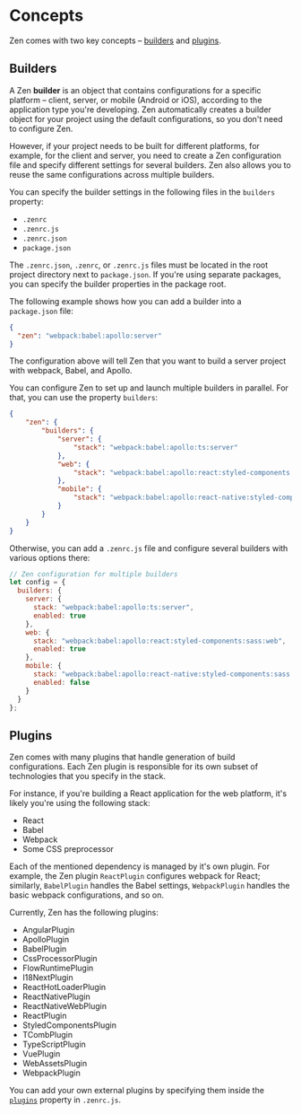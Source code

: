 # Concepts

Zen comes with two key concepts &ndash; [builders](#builders) and [plugins](#plugins).

## Builders

A Zen **builder** is an object that contains configurations for a specific platform &ndash; client, server, or
mobile (Android or iOS), according to the application type you're developing. Zen automatically creates a builder
object for your project using the default configurations, so you don't need to configure Zen.

However, if your project needs to be built for different platforms, for example, for the client and server, you need to
create a Zen configuration file and specify different settings for several builders. Zen also allows you to
reuse the same configurations across multiple builders.

You can specify the builder settings in the following files in the `builders` property:

* `.zenrc`
* `.zenrc.js`
* `.zenrc.json`
* `package.json`

The `.zenrc.json`, `.zenrc`, or `.zenrc.js` files must be located in the root project directory next to
`package.json`. If you're using separate packages, you can specify the builder properties in the package root.

The following example shows how you can add a builder into a `package.json` file:

```json
{
  "zen": "webpack:babel:apollo:server"
}
```

The configuration above will tell Zen that you want to build a server project with webpack, Babel, and Apollo.

You can configure Zen to set up and launch multiple builders in parallel. For that, you can use the property
`builders`:

```json
{
    "zen": {
        "builders": {
            "server": {
                "stack": "webpack:babel:apollo:ts:server"
            },
            "web": {
                "stack": "webpack:babel:apollo:react:styled-components:sass:web"
            },
            "mobile": {
                "stack": "webpack:babel:apollo:react-native:styled-components:sass:ios"
            }
        }
    }
}
```

Otherwise, you can add a `.zenrc.js` file and configure several builders with various options there:

```js
// Zen configuration for multiple builders
let config = {
  builders: {
    server: {
      stack: "webpack:babel:apollo:ts:server",
      enabled: true
    },
    web: {
      stack: "webpack:babel:apollo:react:styled-components:sass:web",
      enabled: true
    },
    mobile: {
      stack: "webpack:babel:apollo:react-native:styled-components:sass:ios",
      enabled: false
    }
  }
};
```

## Plugins

Zen comes with many plugins that handle generation of build configurations. Each Zen plugin is responsible for its
own subset of technologies that you specify in the stack.

For instance, if you're building a React application for the web platform, it's likely you're using the following stack:

* React
* Babel
* Webpack
* Some CSS preprocessor

Each of the mentioned dependency is managed by it's own plugin. For example, the Zen plugin `ReactPlugin` configures
webpack for React; similarly, `BabelPlugin` handles the Babel settings, `WebpackPlugin` handles the basic webpack
configurations, and so on.

Currently, Zen has the following plugins:

* AngularPlugin
* ApolloPlugin
* BabelPlugin
* CssProcessorPlugin
* FlowRuntimePlugin
* I18NextPlugin
* ReactHotLoaderPlugin
* ReactNativePlugin
* ReactNativeWebPlugin
* ReactPlugin
* StyledComponentsPlugin
* TCombPlugin
* TypeScriptPlugin
* VuePlugin
* WebAssetsPlugin
* WebpackPlugin

You can add your own external plugins by specifying them inside the [`plugins`] property in `.zenrc.js`.

[`plugins`]: https://github.com/sysgears/larix/blob/master/packages/zen/docs/configuration.md#plugins
